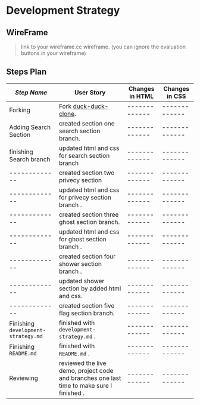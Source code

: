 # Development Strategy

## WireFrame

> link to your wireframe.cc wireframe. (you can ignore the evaluation buttons in your wireframe)

## Steps Plan

| _Step Name_   | User Story    |Changes in HTML| Changes in CSS|
| ------------- | ------------- | ------------- | ------------- |
| Forking | Fork [duck-duck-clone](https://github.com/HackYourFutureBelgium/duck-duck-clone/). | ------------- | ------------- |
| Adding Search Section |created section one search section branch. | ------------- | ------------- |
| finishing Search branch | updated html and css for search section branch| ------------- | ------------- |
| ------------- | created section two privecy section | ------------- | ------------- |
| ------------- | updated html and css for privecy section branch . | ------------- | ------------- |
| ------------- | created section three ghost section branch. | ------------- | ------------- |
| ------------- | updated html and css for ghost section branch . | ------------- | ------------- |
| ------------- | created section four shower section branch . | ------------- | ------------- |
| ------------- | updated shower section by added html and css. | ------------- | ------------- |
| ------------- | created section five flag section branch. | ------------- | ------------- |
| Finishing `development-strategy.md` | finished with `development-strategy.md` . | ------------- | ------------- |
| Finishing `README.md` | finished with `README.md` . | ------------- | ------------- |
| Reviewing | reviewed the live demo, project code and branches one last time to make sure I finished . | ------------- | ------------- |

